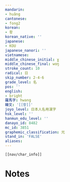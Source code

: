 ```yaml
---
mandarin:
- huǎng
cantonese:
- fong2
korean:
- 황
korean_native: ''
japanese:
- KOU
japanese_nanori: ''
vietnamese:
middle_chinese_initial: ɣ
middle_chinese_final: wɑŋ
stroke_count: 10
radical: 日
skip_number: 2-4-6
grade_level: 名
pos: ''
english:
- bright
羅馬字: hwang
韓文: '[[황]]'
joyo_level: 日本人名用漢字
hsk_level: ''
hanmun_edu_level: ''
danayo_id: 8482
mc_id: 3851
graphemic_classification: 光
stand_in: 'FALSE'
aliases:
---
```

```meta-bind-embed
[[nav/char_info]]
```

# Notes
